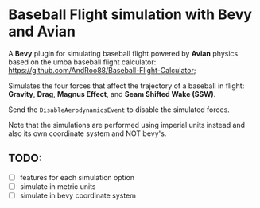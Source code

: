 # Baseball Flight simulation with Bevy and Avian

A **Bevy** plugin for simulating baseball flight powered by **Avian** physics based on the umba baseball flight calculator: <https://github.com/AndRoo88/Baseball-Flight-Calculator>;

Simulates the four forces that affect the trajectory of a baseball in flight: **Gravity**, **Drag**, **Magnus Effect**, and **Seam Shifted Wake (SSW)**.

Send the `DisableAerodynamicsEvent` to disable the simulated forces.

Note that the simulations are performed using imperial units instead and also its own coordinate system and NOT bevy's.

## TODO:

-[ ] features for each simulation option
-[ ] simulate in metric units
-[ ] simulate in bevy coordinate system
